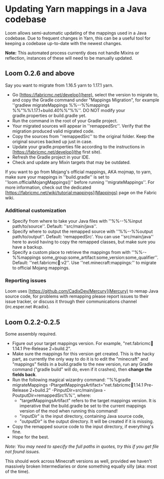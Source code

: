 # Updating Yarn mappings in a Java codebase

Loom allows semi-automatic updating of the mappings used in a Java codebase. Due to frequent changes in Yarn, this can be a useful tool for keeping a codebase up-to-date with the newest changes.

**Note:** This automated process currently does not handle Mixins or reflection, instances of these will need to be manually updated.

## Loom 0.2.6 and above

Say you want to migrate from 1.16.5 yarn to 1.17.1 yarn.

  - Go [https://fabricmc.net/develop](here), select the version to migrate to, and copy the Gradle command under "Mappings Migration", for example ''gradlew migrateMappings %%--%%mappings %%"%%1.17.1+build.40%%"%%''.  DO NOT modify your gradle.properties or build.gradle yet.   
  - Run the command in the root of your Gradle project.
  - Your migrated sources will appear in ''remappedSrc''. Verify that the migration produced valid migrated code.
  - Copy the sources from ''remappedSrc'' to the original folder. Keep the original sources backed up just in case.
  - Update your gradle.properties file according to the instructions in [https://fabricmc.net/develop](the first site).
  - Refresh the Gradle project in your IDE.
  - Check and update any Mixin targets that may be outdated.

If you want to go from Mojang's official mappings, AKA mojmap, to yarn, make sure your mappings in ''build.gradle'' is set to ''loom.officialMojangMappings()'' before running ''migrateMappings''. For more information, check out the dedicated [https://fabricmc.net/wiki/tutorial:mappings](Mappings) page on the Fabric wiki.

### Additional customization 
  * Specify from where to take your Java files with ''%%--%%input path/to/source''. Default: ''src/main/java''.
  * Specify where to output the remapped source with ''%%--%%output path/to/output''. Default: 'remappedSrc'. You can use ''src/main/java'' here to avoid having to copy the remapped classes, but make sure you have a backup.
  * Specify a custom place to retrieve the mappings from with ''%%--%%mappings some_group:some_artifact:some_version:some_qualifier''. Default: ''net.fabricmc:yarn:<version-you-inputted>:v2''. Use ''net.minecraft:mappings:<minecraft-version>'' to migrate to official Mojang mappings.

### Reporting issues
Loom uses [https://github.com/CadixDev/Mercury](Mercury) to remap Java source code, for problems with remapping please report issues to their issue tracker, or discuss it through their communications channel (irc.esper.net #cadix).

## Loom 0.2.2-0.2.5

Some assembly required.

  - Figure out your target mappings version. For example, "net.fabricmc:yarn:1.14.1 Pre-Release 2+build.2".
  - Make sure the mappings for this version get created. This is the hacky part, as currently the only way to do it is to edit the "minecraft" and "mappings" fields in a build.gradle to the new version, run any Gradle command ("gradle build" will do, even if it crashes), then **change the fields back**.
  - Run the following magical wizardry command: ''%%gradle migrateMappings -PtargetMappingsArtifact="net.fabricmc:yarn:1.14.1 Pre-Release 2+build.2" -PinputDir=src/main/java -PoutputDir=remappedSrc%%'', where:
    * "targetMappingsArtifact" refers to the target mappings version. It is imperative that the build.gradle be set to the current mappings version of the mod when running this command!
    * "inputDir" is the input directory, containing Java source code,
    * "outputDir" is the output directory. It will be created if it is missing.
  - Copy the remapped source code to the input directory, if everything's fine.
  - Hope for the best.

*Note: You may need to specify the full paths in quotes, try this if you get file not found issues.*

This should work across Minecraft versions as well, provided we haven't massively broken Intermediaries or done something equally silly (aka: most of the time).
